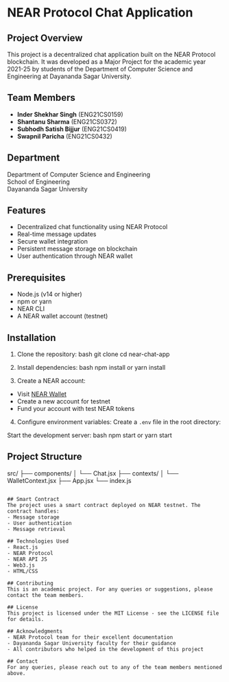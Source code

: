 # NEAR Protocol Chat Application

## Project Overview
This project is a decentralized chat application built on the NEAR Protocol blockchain. It was developed as a Major Project for the academic year 2021-25 by students of the Department of Computer Science and Engineering at Dayananda Sagar University.

## Team Members
- **Inder Shekhar Singh** (ENG21CS0159)
- **Shantanu Sharma** (ENG21CS0372)
- **Subhodh Satish Bijjur** (ENG21CS0419)
- **Swapnil Paricha** (ENG21CS0432)

## Department
Department of Computer Science and Engineering  
School of Engineering  
Dayananda Sagar University

## Features
- Decentralized chat functionality using NEAR Protocol
- Real-time message updates
- Secure wallet integration
- Persistent message storage on blockchain
- User authentication through NEAR wallet

## Prerequisites
- Node.js (v14 or higher)
- npm or yarn
- NEAR CLI
- A NEAR wallet account (testnet)

## Installation

1. Clone the repository:
bash
git clone <repository-url>
cd near-chat-app

2. Install dependencies:
bash
npm install
or
yarn install


3. Create a NEAR account:
- Visit [NEAR Wallet](https://wallet.testnet.near.org/)
- Create a new account for testnet
- Fund your account with test NEAR tokens

4. Configure environment variables:
Create a `.env` file in the root directory:

 Start the development server:
 bash
npm start
or
yarn start



## Project Structure
src/
├── components/
│ └── Chat.jsx
├── contexts/
│ └── WalletContext.jsx
├── App.jsx
└── index.js
```

## Smart Contract
The project uses a smart contract deployed on NEAR testnet. The contract handles:
- Message storage
- User authentication
- Message retrieval

## Technologies Used
- React.js
- NEAR Protocol
- NEAR API JS
- Web3.js
- HTML/CSS

## Contributing
This is an academic project. For any queries or suggestions, please contact the team members.

## License
This project is licensed under the MIT License - see the LICENSE file for details.

## Acknowledgments
- NEAR Protocol team for their excellent documentation
- Dayananda Sagar University faculty for their guidance
- All contributors who helped in the development of this project

## Contact
For any queries, please reach out to any of the team members mentioned above.
